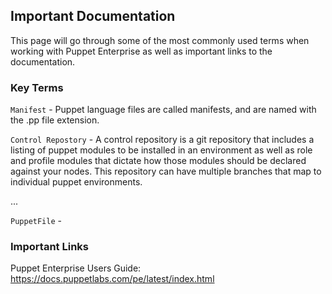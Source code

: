## Important Documentation

This page will go through some of the most commonly used terms when working with Puppet Enterprise as well as important links to the documentation.


### Key Terms

`Manifest` - Puppet language files are called manifests, and are named with the .pp file extension.

`Control Repostory` - A control repository is a git repository that includes a listing of puppet modules to be installed in an environment as well as role and profile modules that dictate how those modules should be declared against your nodes. This repository can have multiple branches that map to individual puppet environments.

...

`PuppetFile` -
### Important Links

Puppet Enterprise Users Guide: https://docs.puppetlabs.com/pe/latest/index.html
